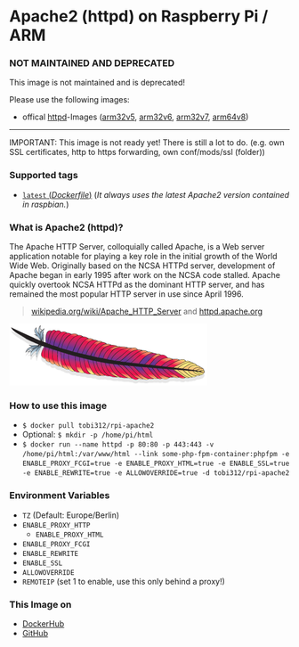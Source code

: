 # Apache2 (httpd) on Raspberry Pi / ARM

### NOT MAINTAINED AND DEPRECATED

This image is not maintained and is deprecated!  
  
Please use the following images:

* offical [httpd](https://hub.docker.com/_/httpd)-Images ([arm32v5](https://hub.docker.com/r/arm32v5/httpd/), [arm32v6](https://hub.docker.com/r/arm32v6/httpd/), [arm32v7](https://hub.docker.com/r/arm32v7/httpd/), [arm64v8](https://hub.docker.com/r/arm64v8/httpd/))

--- 

IMPORTANT: This image is not ready yet! There is still a lot to do. (e.g. own SSL certificates, http to https forwarding, own conf/mods/ssl (folder))

### Supported tags
-	[`latest` (*Dockerfile*)](https://github.com/Tob1asDocker/rpi-apache2/blob/master/stretch.armhf.Dockerfile) (*It always uses the latest Apache2 version contained in raspbian.*)

### What is Apache2 (httpd)?
The Apache HTTP Server, colloquially called Apache, is a Web server application notable for playing a key role in the initial growth of the World Wide Web. Originally based on the NCSA HTTPd server, development of Apache began in early 1995 after work on the NCSA code stalled. Apache quickly overtook NCSA HTTPd as the dominant HTTP server, and has remained the most popular HTTP server in use since April 1996.
> [wikipedia.org/wiki/Apache_HTTP_Server](https://en.wikipedia.org/wiki/Apache_HTTP_Server) and [httpd.apache.org](https://httpd.apache.org/)

![logo](https://raw.githubusercontent.com/docker-library/docs/master/httpd/logo.png)

### How to use this image
* ``` $ docker pull tobi312/rpi-apache2 ```
* Optional: ``` $ mkdir -p /home/pi/html ```
* ``` $ docker run --name httpd -p 80:80 -p 443:443 -v /home/pi/html:/var/www/html --link some-php-fpm-container:phpfpm -e ENABLE_PROXY_FCGI=true -e ENABLE_PROXY_HTML=true -e ENABLE_SSL=true -e ENABLE_REWRITE=true -e ALLOWOVERRIDE=true -d tobi312/rpi-apache2 ``` 

### Environment Variables
* `TZ` (Default: Europe/Berlin)
* `ENABLE_PROXY_HTTP`
	* `ENABLE_PROXY_HTML`
* `ENABLE_PROXY_FCGI`
* `ENABLE_REWRITE`
* `ENABLE_SSL`
* `ALLOWOVERRIDE`
* `REMOTEIP` (set 1 to enable, use this only behind a proxy!)

### This Image on
* [DockerHub](https://hub.docker.com/r/tobi312/rpi-apache2/)
* [GitHub](https://github.com/Tob1asDocker/rpi-apache2)

